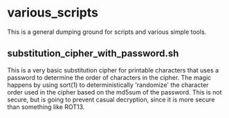 # various_scripts
This is a general dumping ground for scripts and various simple tools.

## substitution_cipher_with_password.sh
This is a very basic substitution cipher for printable characters that uses a password to determine the order of characters in the cipher.  The magic happens by using sort(1) to deterministically 'randomize' the character order used in the cipher based on the md5sum of the password. This is not secure, but is going to prevent casual decryption, since it is more secure than something like ROT13.
